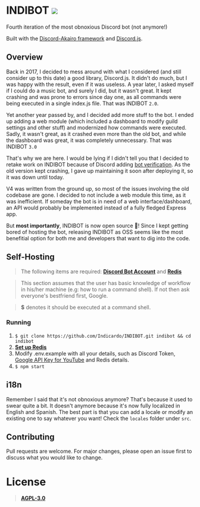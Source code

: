 # INDIBOT [![](https://img.shields.io/badge/Invite-Discord-blue)](https://discordapp.com/oauth2/authorize?client_id=437646177081622530&permissions=8&scope=bot)

Fourth iteration of the most obnoxious Discord bot (not anymore!)

Built with the [Discord-Akairo framework](https://github.com/discord-akairo/discord-akairo) and [Discord.js](https://discord.js.org).

## Overview

Back in 2017, I decided to mess around with what I considered (and still consider up to this date) a good library, Discord.js. It didn't do much, but I was happy with the result, even if it was useless. A year later, I asked myself if I could do a music bot, and surely I did, but it wasn't great. It kept crashing and was prone to errors since day one, as all commands were being executed in a single index.js file. That was INDIBOT `2.0`.

Yet another year passed by, and I decided add more stuff to the bot. I ended up adding a web module (which included a dashboard to modify guild settings and other stuff) and modernized how commands were executed. Sadly, it wasn't great, as it crashed even more than the old bot, and while the dashboard was great, it was completely unnecessary. That was INDIBOT `3.0`

That's why we are here. I would be lying if I didn't tell you that I decided to retake work on INDIBOT because of Discord adding [bot verification](https://support.discordapp.com/hc/es/articles/360040720412-Bot-Verification-and-Data-Whitelisting). As the old version kept crashing, I gave up maintaining it soon after deploying it, so it was down until today.

V4 was written from the ground up, so most of the issues involving the old codebase are gone. I decided to not include a web module this time, as it was inefficient. If someday the bot is in need of a web interface/dashboard, an API would probably be implemented instead of a fully fledged Express app.

But **most importantly**, INDIBOT is now open source 🎉! Since I kept getting bored of hosting the bot, releasing INDIBOT as OSS seems like the most benefitial option for both me and developers that want to dig into the code.

## Self-Hosting

> The following items are required: [**Discord Bot Account**](https://github.com/reactiflux/discord-irc/wiki/Creating-a-discord-bot-&-getting-a-token) and [**Redis**](https://redis.io/)

> This section assumes that the user has basic knowledge of workflow in his/her machine (e.g: how to run a command shell). If not then ask everyone's bestfriend first, Google.

> **\$** denotes it should be executed at a command shell.

### Running

1. `$ git clone https://github.com/Indicardo/INDIBOT.git indibot && cd indibot`
2. [**Set up Redis**](https://redis.io/)
3. Modify .env.example with all your details, such as Discord Token, [Google API Key for YouTube](https://rapidapi.com/blog/how-to-get-youtube-api-key/) and Redis details.
4. `$ npm start`

## i18n

Remember I said that it's not obnoxious anymore? That's because it used to swear quite a bit. It doesn't anymore because it's now fully localized in English and Spanish. The best part is that you can add a locale or modify an existing one to say whatever you want! Check the `locales` folder under `src`.

## Contributing

Pull requests are welcome. For major changes, please open an issue first to discuss what you would like to change.

# License

> [**AGPL-3.0**](https://github.com/Indicardo/INDIBOT/blob/master/LICENSE)
